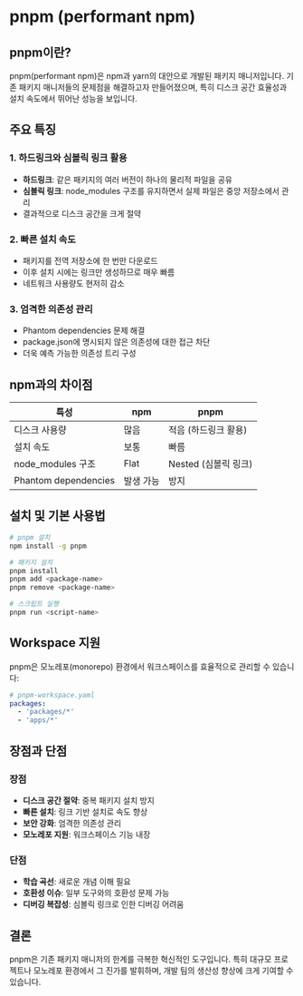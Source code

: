 # pnpm (performant npm)

## pnpm이란?

pnpm(performant npm)은 npm과 yarn의 대안으로 개발된 패키지 매니저입니다. 기존 패키지 매니저들의 문제점을 해결하고자 만들어졌으며, 특히 디스크 공간 효율성과 설치 속도에서 뛰어난 성능을 보입니다.

## 주요 특징

### 1. 하드링크와 심볼릭 링크 활용
- **하드링크**: 같은 패키지의 여러 버전이 하나의 물리적 파일을 공유
- **심볼릭 링크**: node_modules 구조를 유지하면서 실제 파일은 중앙 저장소에서 관리
- 결과적으로 디스크 공간을 크게 절약

### 2. 빠른 설치 속도
- 패키지를 전역 저장소에 한 번만 다운로드
- 이후 설치 시에는 링크만 생성하므로 매우 빠름
- 네트워크 사용량도 현저히 감소

### 3. 엄격한 의존성 관리
- Phantom dependencies 문제 해결
- package.json에 명시되지 않은 의존성에 대한 접근 차단
- 더욱 예측 가능한 의존성 트리 구성

## npm과의 차이점

| 특성 | npm | pnpm |
|------|-----|------|
| 디스크 사용량 | 많음 | 적음 (하드링크 활용) |
| 설치 속도 | 보통 | 빠름 |
| node_modules 구조 | Flat | Nested (심볼릭 링크) |
| Phantom dependencies | 발생 가능 | 방지 |

## 설치 및 기본 사용법

```bash
# pnpm 설치
npm install -g pnpm

# 패키지 설치
pnpm install
pnpm add <package-name>
pnpm remove <package-name>

# 스크립트 실행
pnpm run <script-name>
```

## Workspace 지원

pnpm은 모노레포(monorepo) 환경에서 워크스페이스를 효율적으로 관리할 수 있습니다:

```yaml
# pnpm-workspace.yaml
packages:
  - 'packages/*'
  - 'apps/*'
```

## 장점과 단점

### 장점
- **디스크 공간 절약**: 중복 패키지 설치 방지
- **빠른 설치**: 링크 기반 설치로 속도 향상
- **보안 강화**: 엄격한 의존성 관리
- **모노레포 지원**: 워크스페이스 기능 내장

### 단점
- **학습 곡선**: 새로운 개념 이해 필요
- **호환성 이슈**: 일부 도구와의 호환성 문제 가능
- **디버깅 복잡성**: 심볼릭 링크로 인한 디버깅 어려움

## 결론

pnpm은 기존 패키지 매니저의 한계를 극복한 혁신적인 도구입니다. 특히 대규모 프로젝트나 모노레포 환경에서 그 진가를 발휘하며, 개발 팀의 생산성 향상에 크게 기여할 수 있습니다.
